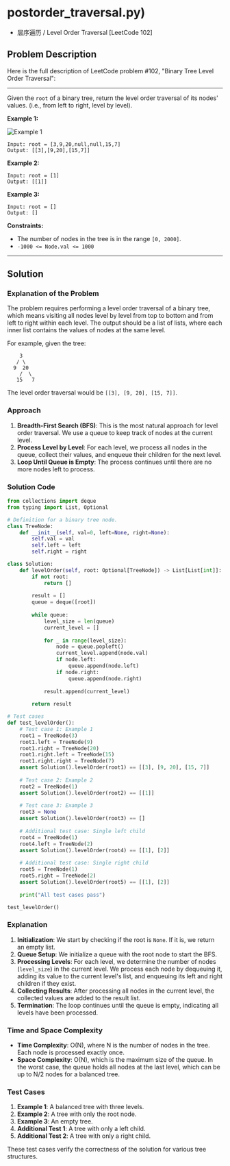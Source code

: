 # postorder_traversal.py)
- 层序遍历 / Level Order Traversal [LeetCode 102]

## Problem Description

Here is the full description of LeetCode problem #102, "Binary Tree Level Order Traversal":

---

Given the `root` of a binary tree, return the level order traversal of its nodes' values. (i.e., from left to right, level by level).

**Example 1:**

![Example 1](https://assets.leetcode.com/uploads/2021/02/19/tree1.jpg)

```
Input: root = [3,9,20,null,null,15,7]
Output: [[3],[9,20],[15,7]]
```

**Example 2:**

```
Input: root = [1]
Output: [[1]]
```

**Example 3:**

```
Input: root = []
Output: []
```

**Constraints:**

- The number of nodes in the tree is in the range `[0, 2000]`.
- `-1000 <= Node.val <= 1000`

---

## Solution

### Explanation of the Problem
The problem requires performing a level order traversal of a binary tree, which means visiting all nodes level by level from top to bottom and from left to right within each level. The output should be a list of lists, where each inner list contains the values of nodes at the same level.

For example, given the tree:
```
    3
   / \
  9  20
    /  \
   15   7
```
The level order traversal would be `[[3], [9, 20], [15, 7]]`.

### Approach
1. **Breadth-First Search (BFS)**: This is the most natural approach for level order traversal. We use a queue to keep track of nodes at the current level.
2. **Process Level by Level**: For each level, we process all nodes in the queue, collect their values, and enqueue their children for the next level.
3. **Loop Until Queue is Empty**: The process continues until there are no more nodes left to process.

### Solution Code
```python
from collections import deque
from typing import List, Optional

# Definition for a binary tree node.
class TreeNode:
    def __init__(self, val=0, left=None, right=None):
        self.val = val
        self.left = left
        self.right = right

class Solution:
    def levelOrder(self, root: Optional[TreeNode]) -> List[List[int]]:
        if not root:
            return []
        
        result = []
        queue = deque([root])
        
        while queue:
            level_size = len(queue)
            current_level = []
            
            for _ in range(level_size):
                node = queue.popleft()
                current_level.append(node.val)
                if node.left:
                    queue.append(node.left)
                if node.right:
                    queue.append(node.right)
            
            result.append(current_level)
        
        return result

# Test cases
def test_levelOrder():
    # Test case 1: Example 1
    root1 = TreeNode(3)
    root1.left = TreeNode(9)
    root1.right = TreeNode(20)
    root1.right.left = TreeNode(15)
    root1.right.right = TreeNode(7)
    assert Solution().levelOrder(root1) == [[3], [9, 20], [15, 7]]
    
    # Test case 2: Example 2
    root2 = TreeNode(1)
    assert Solution().levelOrder(root2) == [[1]]
    
    # Test case 3: Example 3
    root3 = None
    assert Solution().levelOrder(root3) == []
    
    # Additional test case: Single left child
    root4 = TreeNode(1)
    root4.left = TreeNode(2)
    assert Solution().levelOrder(root4) == [[1], [2]]
    
    # Additional test case: Single right child
    root5 = TreeNode(1)
    root5.right = TreeNode(2)
    assert Solution().levelOrder(root5) == [[1], [2]]
    
    print("All test cases pass")

test_levelOrder()
```

### Explanation
1. **Initialization**: We start by checking if the root is `None`. If it is, we return an empty list.
2. **Queue Setup**: We initialize a queue with the root node to start the BFS.
3. **Processing Levels**: For each level, we determine the number of nodes (`level_size`) in the current level. We process each node by dequeuing it, adding its value to the current level's list, and enqueuing its left and right children if they exist.
4. **Collecting Results**: After processing all nodes in the current level, the collected values are added to the result list.
5. **Termination**: The loop continues until the queue is empty, indicating all levels have been processed.

### Time and Space Complexity
- **Time Complexity**: O(N), where N is the number of nodes in the tree. Each node is processed exactly once.
- **Space Complexity**: O(N), which is the maximum size of the queue. In the worst case, the queue holds all nodes at the last level, which can be up to N/2 nodes for a balanced tree.

### Test Cases
1. **Example 1**: A balanced tree with three levels.
2. **Example 2**: A tree with only the root node.
3. **Example 3**: An empty tree.
4. **Additional Test 1**: A tree with only a left child.
5. **Additional Test 2**: A tree with only a right child.

These test cases verify the correctness of the solution for various tree structures.